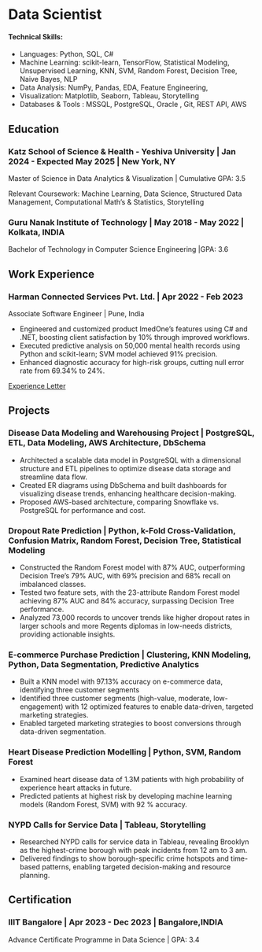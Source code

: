 # Data Scientist

#### Technical Skills: 
- 	Languages: Python, SQL, C#
- 	Machine Learning: scikit-learn, TensorFlow, Statistical Modeling, Unsupervised Learning, KNN, SVM, Random Forest, Decision Tree, Naive Bayes, NLP
- 	Data Analysis: NumPy, Pandas, EDA, Feature Engineering,
- 	Visualization: Matplotlib, Seaborn, Tableau, Storytelling
- 	Databases & Tools : MSSQL, PostgreSQL, Oracle , Git, REST API, AWS  


## Education
### Katz School of Science & Health - Yeshiva University                       | Jan 2024 - Expected May 2025 | New York, NY 
Master of Science in Data Analytics & Visualization	                                                    | Cumulative GPA: 3.5

Relevant Coursework: Machine Learning, Data Science, Structured Data Management, Computational Math’s & Statistics, Storytelling
### Guru Nanak Institute of Technology                                              |  May 2018 - May 2022 | Kolkata, INDIA	
Bachelor of Technology in Computer Science Engineering	                                                            |GPA: 3.6

## Work Experience
### Harman Connected Services Pvt. Ltd. |                                                               Apr 2022 - Feb 2023	
Associate Software Engineer  |                                                                                    Pune, India
- Engineered and customized product ImedOne’s features using C# and .NET, boosting client satisfaction by 10% through improved workflows.
- Executed predictive analysis on 50,000 mental health records using Python and scikit-learn; SVM model achieved 91% precision.
- Enhanced diagnostic accuracy for high-risk groups, cutting null error rate from 69.34% to 24%.

[Experience Letter ](./99020306-.pdf)

## Projects
### Disease Data Modeling and Warehousing Project | PostgreSQL, ETL, Data Modeling, AWS Architecture, DbSchema
- Architected a scalable data model in PostgreSQL with a dimensional structure and ETL pipelines to optimize disease data storage and streamline data flow.
- Created ER diagrams using DbSchema and built dashboards for visualizing disease trends, enhancing healthcare decision-making.
- Proposed AWS-based architecture, comparing Snowflake vs. PostgreSQL for performance and cost.
  
### Dropout Rate Prediction | Python, k-Fold Cross-Validation, Confusion Matrix, Random Forest, Decision Tree, Statistical Modeling
- Constructed the Random Forest model with 87% AUC, outperforming Decision Tree’s 79% AUC, with 69% precision and 68% recall on imbalanced classes.
- Tested two feature sets, with the 23-attribute Random Forest model achieving 87% AUC and 84% accuracy, surpassing Decision Tree performance.
- Analyzed 73,000 records to uncover trends like higher dropout rates in larger schools and more Regents diplomas in low-needs districts, providing actionable insights.
  
### E-commerce Purchase Prediction | Clustering, KNN Modeling, Python, Data Segmentation, Predictive Analytics
- Built a KNN model with 97.13% accuracy on e-commerce data, identifying three customer segments
- Identified three customer segments (high-value, moderate, low-engagement) with 12 optimized features to enable data-driven, targeted marketing strategies.
- Enabled targeted marketing strategies to boost conversions through data-driven segmentation.
  
### Heart Disease Prediction Modelling | Python, SVM, Random Forest
- Examined heart disease data of 1.3M patients with high probability of experience heart attacks in future.
- Predicted patients at highest risk by developing machine learning models (Random Forest, SVM) with 92 % accuracy.
  
### NYPD Calls for Service Data | Tableau, Storytelling
- Researched NYPD calls for service data in Tableau, revealing Brooklyn as the highest-crime borough with peak incidents from 12 am to 3 am.
- Delivered findings to show borough-specific crime hotspots and time-based patterns, enabling targeted decision-making and resource planning.

## Certification 
### IIIT Bangalore                                            |                        Apr 2023 - Dec 2023 | Bangalore,INDIA
Advance Certificate Programme in Data Science                                                                    |  GPA: 3.4                


